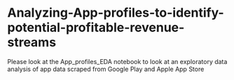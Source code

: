 # Analyzing-App-profiles-to-identify-potential-profitable-revenue-streams
  Please look at the App_profiles_EDA notebook to look at an exploratory data analysis of app data scraped from Google Play and Apple App Store
